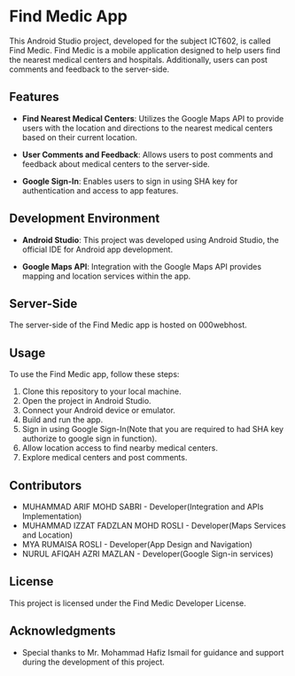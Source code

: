 # Find Medic App

This Android Studio project, developed for the subject ICT602, is called Find Medic. Find Medic is a mobile application designed to help users find the nearest medical centers and hospitals. Additionally, users can post comments and feedback to the server-side.

## Features

- **Find Nearest Medical Centers**: Utilizes the Google Maps API to provide users with the location and directions to the nearest medical centers based on their current location.

- **User Comments and Feedback**: Allows users to post comments and feedback about medical centers to the server-side.

- **Google Sign-In**: Enables users to sign in using SHA key for authentication and access to app features.

## Development Environment

- **Android Studio**: This project was developed using Android Studio, the official IDE for Android app development.

- **Google Maps API**: Integration with the Google Maps API provides mapping and location services within the app.

## Server-Side

The server-side of the Find Medic app is hosted on 000webhost.

## Usage

To use the Find Medic app, follow these steps:

1. Clone this repository to your local machine.
2. Open the project in Android Studio.
3. Connect your Android device or emulator.
4. Build and run the app.
5. Sign in using Google Sign-In(Note that you are required to had SHA key authorize to google sign in function).
6. Allow location access to find nearby medical centers.
7. Explore medical centers and post comments.

## Contributors

- MUHAMMAD ARIF MOHD SABRI - Developer(Integration and APIs Implementation)
- MUHAMMAD IZZAT FADZLAN MOHD ROSLI - Developer(Maps Services and Location)
- MYA RUMAISA ROSLI - Developer(App Design and Navigation)
- NURUL AFIQAH AZRI MAZLAN - Developer(Google Sign-in services)

## License

This project is licensed under the Find Medic Developer License.

## Acknowledgments

- Special thanks to Mr. Mohammad Hafiz Ismail for guidance and support during the development of this project.
